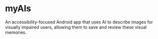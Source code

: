 # myAIs
An accessibility-focused Android app that uses AI to describe images for visually impaired users, allowing them to save and review these visual memories.
